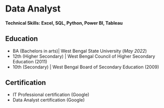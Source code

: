 # Data Analyst

#### Technical Skills: Excel, SQL, Python, Power BI, Tableau

## Education
- BA (Bachelors in arts)| West Bengal State University (_May 2022_)								       		
- 12th (Higher Secondary) | West Bengal Council of Higher Secondary Education (2011)	 			        		
- 10th (Secondary) | West Bengal Board of Secondary Education (2009)

## Certification
 - IT Professional certification (Google)
 - Data Analyst certification (Google)
